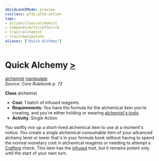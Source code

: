```yaml
---
obsidianUIMode: preview
cssclass: pf2e,pf2e-action
tags:
- action/class/alchemist
- compendium/src/pf2e/crb
- trait/alchemist
- trait/manipulate
aliases: ["Quick Alchemy"]
---
```

# Quick Alchemy [>](../core-rulebook/chapter-9-playing-the-game.md#Actions "Single Action")
[alchemist](../traits/alchemist.md)  [manipulate](../traits/manipulate.md)  
*Source: Core Rulebook p. 72*  

**Class** alchemist
- **Cost**: 1 batch of infused reagents
- **Requirements**: You have the formula for the alchemical item you're creating, and you're either holding or wearing [alchemist's tools](../../Compendium/equipment/items/alchemists-tools.md).
- **Activity**: Single Action

You swiftly mix up a short-lived alchemical item to use at a moment's notice. You create a single alchemical consumable item of your advanced alchemy level or lower that's in your formula book without having to spend the normal monetary cost in alchemical reagents or needing to attempt a [Crafting](../../Compendium/skills.md#Crafting) check. This item has the [infused](../traits/infused.md) trait, but it remains potent only until the start of your next turn.